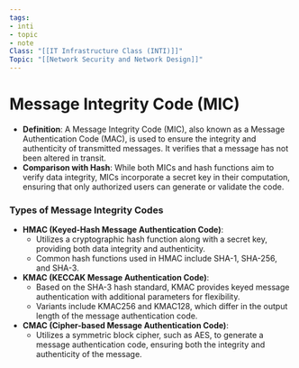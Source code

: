 ```yaml
---
tags:
- inti
- topic
- note
Class: "[[IT Infrastructure Class (INTI)]]"
Topic: "[[Network Security and Network Design]]"
---
```


# Message Integrity Code (MIC)

- **Definition**: A Message Integrity Code (MIC), also known as a Message Authentication Code (MAC), is used to ensure the integrity and authenticity of transmitted messages. It verifies that a message has not been altered in transit.
- **Comparison with Hash**: While both MICs and hash functions aim to verify data integrity, MICs incorporate a secret key in their computation, ensuring that only authorized users can generate or validate the code.

### Types of Message Integrity Codes

- **HMAC (Keyed-Hash Message Authentication Code)**:
    - Utilizes a cryptographic hash function along with a secret key, providing both data integrity and authenticity.
    - Common hash functions used in HMAC include SHA-1, SHA-256, and SHA-3.
- **KMAC (KECCAK Message Authentication Code)**:
    - Based on the SHA-3 hash standard, KMAC provides keyed message authentication with additional parameters for flexibility.
    - Variants include KMAC256 and KMAC128, which differ in the output length of the message authentication code.
- **CMAC (Cipher-based Message Authentication Code)**:
    - Utilizes a symmetric block cipher, such as AES, to generate a message authentication code, ensuring both the integrity and authenticity of the message.